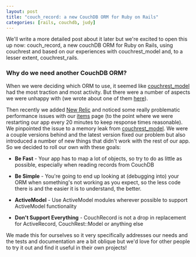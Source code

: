 ```yaml
---
layout: post
title: "couch_record: a new CouchDB ORM for Ruby on Rails"
categories: [rails, couchdb, judy]
---
```


We'll write a more detailed post about it later but we're excited to open this up now: couch\_record, a new couchDB ORM for Ruby on Rails, using couchrest and based on our experiences with couchrest\_model and, to a lesser extent, couchrest\_rails.

### Why do we need another CouchDB ORM?

When we were deciding which ORM to use, it seemed like [couchrest_model](https://github.com/couchrest/couchrest_model) had the most traction and most activity. But there were a number of aspects we were unhappy with (we wrote about one of them [here](http://blog.givmo.com/2011/05/performance-issues-with-couchrestmodel-and-activemodel/)).

Then recently we added [New Relic](http://addons.heroku.com/newrelic) and noticed some really problematic performance issues with our [items](https://www.givmo.com/items) page (to the point where we were restarting our app every 20 minutes to keep response times reasonable). We pinpointed the issue to a memory leak from [couchrest_model](https://github.com/couchrest/couchrest_model). We were a couple versions behind and the latest version fixed our problem but also introduced a number of new things that didn't work with the rest of our app. So we decided to roll our own with these goals:

* **Be Fast** - Your app has to map a lot of objects, so try to do as little as possible, especially when reading records from CouchDB

* **Be Simple** - You're going to end up looking at (debugging into) your ORM when something's not working as you expect, so the less code there is and the easier it is to understand, the better.

* **ActiveModel** - Use ActiveModel modules wherever possible to support ActiveModel functionality

* **Don't Support Everything** - CouchRecord is not a drop in replacement for ActiveRecord, CouchRest::Model or anything else

We made this for ourselves so it very specifically addresses our needs and the tests and documentation are a bit oblique but we'd love for other people to try it out and find it useful in their own projects!